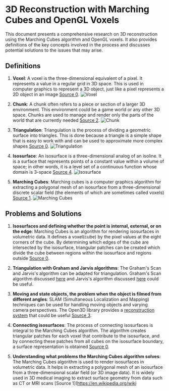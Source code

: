# 3D Reconstruction with Marching Cubes and OpenGL Voxels

This document presents a comprehensive research on 3D reconstruction using the Marching Cubes algorithm and OpenGL voxels. It also provides definitions of the key concepts involved in the process and discusses potential solutions to the issues that may arise.

## Definitions

1. **Voxel**: A voxel is the three-dimensional equivalent of a pixel. It represents a value in a regular grid in 3D space. This is used in computer graphics to represent a 3D object, just like a pixel represents a 2D object in an image [Source 0](https://stackoverflow.com/questions/7854498/triangulating-a-set-of-voxels).
   ![Voxel](https://en.wikipedia.org/wiki/Voxel#/media/File:Voxelgitter.png)

2. **Chunk**: A chunk often refers to a piece or section of a larger 3D environment. This environment could be a game world or any other 3D space. Chunks are used to manage and render only the parts of the world that are currently needed [Source 2](https://transvoxel.org/).
   ![Chunk](https://minecraft.fandom.com/wiki/File:Chunks.png)

3. **Triangulation**: Triangulation is the process of dividing a geometric surface into triangles. This is done because a triangle is a simple shape that is easy to work with and can be used to approximate more complex shapes [Source 0](https://stackoverflow.com/questions/7854498/triangulating-a-set-of-voxels).
   ![Triangulation](https://en.wikipedia.org/wiki/Triangulation_(computer_graphics)#/media/File:Triangulation.png)

4. **Isosurface**: An isosurface is a three-dimensional analog of an isoline. It is a surface that represents points of a constant value within a volume of space; in other words, it is a level set of a continuous function whose domain is 3-space [Source 4](https://en.wikipedia.org/wiki/Isosurface).
   ![Isosurface](../Images/isosurface.ong)

5. **Marching Cubes**: Marching cubes is a computer graphics algorithm for extracting a polygonal mesh of an isosurface from a three-dimensional discrete scalar field (the elements of which are sometimes called voxels) [Source 1](https://en.wikipedia.org/wiki/Marching_cubes).
   ![Marching Cubes](https://en.wikipedia.org/wiki/Marching_cubes#/media/File:Marching_cubes_algorithm.png)

## Problems and Solutions

1. **Isosurfaces and defining whether the point is internal, external, or on the edge**: Marching Cubes is an algorithm for rendering isosurfaces in volumetric data. It defines a voxel(cube) by the pixel values at the eight corners of the cube. By determining which edges of the cube are intersected by the isosurface, triangular patches can be created which divide the cube between regions within the isosurface and regions outside [Source 0](http://www.paulbourke.net/geometry/polygonise/).

2. **Triangulation with Graham and Jarvis algorithms**: The Graham's Scan and Jarvis's algorithm can be adapted for triangulation. Graham's Scan algorithm discussed [here](https://www.geeksforgeeks.org/convex-hull-set-2-graham-scan/) and Jarvis's algorithm discussed [here](https://www.geeksforgeeks.org/gift-wrapping-jarviss-algorithm-convex-hull/) could be useful.

3. **Moving and state objects, the problem when the object is filmed from different angles**: SLAM (Simultaneous Localization and Mapping) techniques can be used for handling moving objects and varying camera perspectives. The Open3D library provides a [reconstruction system](http://www.open3d.org/docs/release/tutorial/reconstruction_system/index.html) that could be useful [Source 3](http://www.open3d.org/docs/release/tutorial/reconstruction_system/index.html).

4. **Connecting isosurfaces**: The process of connecting isosurfaces is integral to the Marching Cubes algorithm. The algorithm creates triangular patches for each voxel that contribute to the isosurface, and by connecting these patches from all cubes on the isosurface boundary, a surface representation is obtained [Source 0](http://www.paulbourke.net/geometry/polygonise/).

5. **Understanding what problems the Marching Cubes algorithm solves**: The Marching Cubes algorithm is used to render isosurfaces in volumetric data. It helps in extracting a polygonal mesh of an isosurface from a three-dimensional scalar field (or 3D image data). It is widely used in 3D medical imaging to extract surface geometry from data such as CT or MRI scans [Source 1](https://en.wikipedia.org/wiki
